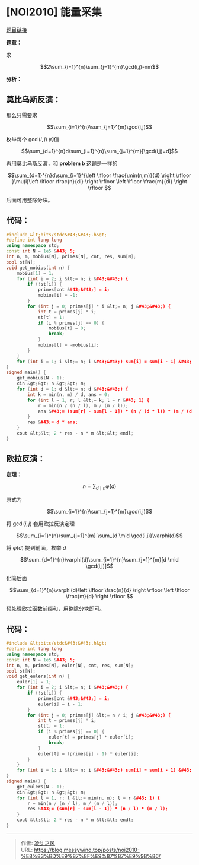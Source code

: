 # [NOI2010] 能量采集


[题目链接](https://www.luogu.com.cn/problem/P1447)

**题意：**

求

$$2\sum_{i=1}^{n}\sum_{j=1}^{m}\gcd(i,j)-nm$$

**分析：**

## 莫比乌斯反演：

那么只需要求 

$$\sum_{i=1}^{n}\sum_{j=1}^{m}\gcd(i,j)$$

枚举每个 $\gcd(i,j)$ 的值

$$\sum_{d=1}^{n}d\sum_{i=1}^{n}\sum_{j=1}^{m}[\gcd(i,j)=d]$$

再用莫比乌斯反演，和 **problem b** 这题是一样的

$$\sum_{d=1}^{n}d\sum_{i=1}^{\left \lfloor \frac{\min(n,m)}{d} \right \rfloor }\mu(i)\left \lfloor \frac{n}{di} \right \rfloor \left \lfloor \frac{m}{di} \right \rfloor $$

后面可用整除分块。

## 代码：
```cpp
#include &lt;bits/stdc&#43;&#43;.h&gt;
#define int long long
using namespace std;
const int N = 1e5 &#43; 5;
int n, m, mobius[N], primes[N], cnt, res, sum[N];
bool st[N];
void get_mobius(int n) {
    mobius[1] = 1;
    for (int i = 2; i &lt;= n; i &#43;&#43;) {
        if (!st[i]) {
            primes[cnt &#43;&#43;] = i;
            mobius[i] = -1;
        }
        for (int j = 0; primes[j] * i &lt;= n; j &#43;&#43;) {
            int t = primes[j] * i;
            st[t] = 1;
            if (i % primes[j] == 0) {
                mobius[t] = 0;
                break;
            }
            mobius[t] = -mobius[i];
        }
    }
    for (int i = 1; i &lt;= n; i &#43;&#43;) sum[i] = sum[i - 1] &#43; mobius[i];
}
signed main() {
    get_mobius(N - 1);
    cin &gt;&gt; n &gt;&gt; m;
    for (int d = 1; d &lt;= n; d &#43;&#43;) {
        int k = min(n, m) / d, ans = 0;
        for (int l = 1, r; l &lt;= k; l = r &#43; 1) {
            r = min(n / (n / l), m / (m / l));
            ans &#43;= (sum[r] - sum[l - 1]) * (n / (d * l)) * (m / (d * l));
        }
        res &#43;= d * ans;
    }
    cout &lt;&lt; 2 * res - n * m &lt;&lt; endl;
}
```

## 欧拉反演：
**定理：**

$$n=\sum_{d \mid n} \varphi(d)$$

原式为

$$\sum_{i=1}^{n}\sum_{j=1}^{m}\gcd(i,j)$$

将 $\gcd(i,j)$ 套用欧拉反演定理

$$\sum_{i=1}^{n}\sum_{j=1}^{m} \sum_{d \mid \gcd(i,j)}\varphi(d)$$

将 $\varphi(d)$ 提到前面，枚举 $d$

$$\sum_{d=1}^{n}\varphi(d)\sum_{i=1}^{n}\sum_{j=1}^{m}[d \mid \gcd(i,j)]$$

化简后面

$$\sum_{d=1}^{n}\varphi(d)\left \lfloor \frac{n}{d} \right \rfloor \left \lfloor \frac{m}{d} \right \rfloor $$

预处理欧拉函数前缀和，用整除分块即可。

## 代码：
```cpp
#include &lt;bits/stdc&#43;&#43;.h&gt;
#define int long long
using namespace std;
const int N = 1e5 &#43; 5;
int n, m, primes[N], euler[N], cnt, res, sum[N];
bool st[N];
void get_eulers(int n) {
    euler[1] = 1;
    for (int i = 2; i &lt;= n; i &#43;&#43;) {
        if (!st[i]) {
            primes[cnt &#43;&#43;] = i;
            euler[i] = i - 1;
        }
        for (int j = 0; primes[j] &lt;= n / i; j &#43;&#43;) {
            int t = primes[j] * i;
            st[t] = 1;
            if (i % primes[j] == 0) {
                euler[t] = primes[j] * euler[i];
                break;
            }
            euler[t] = (primes[j] - 1) * euler[i];
        }
    }
    for (int i = 1; i &lt;= n; i &#43;&#43;) sum[i] = sum[i - 1] &#43; euler[i];
}
signed main() {
    get_eulers(N - 1);
    cin &gt;&gt; n &gt;&gt; m;
    for (int l = 1, r; l &lt;= min(n, m); l = r &#43; 1) {
        r = min(n / (n / l), m / (m / l));
        res &#43;= (sum[r] - sum[l - 1]) * (n / l) * (m / l);
    }
    cout &lt;&lt; 2 * res - n * m &lt;&lt; endl;
}
```

---

> 作者: [凌乱之风](https://github.com/messywind)  
> URL: https://blog.messywind.top/posts/noi2010-%E8%83%BD%E9%87%8F%E9%87%87%E9%9B%86/  

